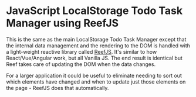 # JavaScript LocalStorage Todo Task Manager using ReefJS

This is the same as the main LocalStorage Todo Task Manager except that the internal data management and the rendering to the DOM is handled with a light-weight reactive library called [ReefJS](https://reefjs.com/). It's similar to how React/Vue/Angular work, but all Vanilla JS. The end result is identical but Reef takes care of updating the DOM when the data changes.

For a larger application it could be useful to eliminate needing to sort out which elements have changed and when to update just those elements on the page - ReefJS does that automatically.